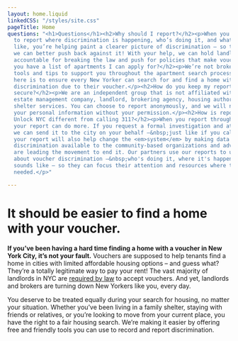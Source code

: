 ```yaml
---
layout: home.liquid
linkedCSS: "/styles/site.css"
pageTitle: Home
questions: "<h1>Questions</h1><h2>Why should I report?</h2><p>When you use your voice
  to report where discrimination is happening, who’s doing it, and what it sounds
  like, you’re helping paint a clearer picture of discrimination – so that together
  we can better push back against it! With your help, we can hold landlords and brokers
  accountable for breaking the law and push for policies that make vouchers work.</p><h2>Do
  you have a list of apartments I can apply for?</h2><p>We’re not brokers! We offer
  tools and tips to support you throughout the apartment search process. Our goal
  here is to ensure every New Yorker can search for and find a home without facing
  discrimination due to their voucher.</p><h2>How do you keep my reports and information
  secure?</h2><p>We are an independent group that is not affiliated with any real
  estate management company, landlord, brokering agency, housing authority, or homeless
  shelter services. You can choose to report anonymously, and we will never share
  your personal information without your permission.</p><h2>How is reporting with
  Unlock NYC different from calling 311?</h2><p>When you report through Unlock NYC,
  your report can do more. If you request a formal investigation and attach evidence,
  we can send it to the city on your behalf –&nbsp;just like if you called 311.</p><p>But,
  your report will also help change the <em>system</em> by making data about voucher
  discrimination available to the community-based organizations and advocates who
  are leading the movement to end it. Our partners use our reports to understand patterns
  about voucher discrimination –&nbsp;who's doing it, where it's happening, what it
  sounds like – so they can focus their attention and resources where they're most
  needed.</p>"

---
```

# It should be easier to find a home with your voucher.

**If you’ve been having a hard time finding a home with a voucher in New York City, it’s not your fault.** Vouchers are supposed to help tenants find a home in cities with limited affordable housing options – and guess what? They’re a totally legitimate way to pay your rent! The vast majority of landlords in NYC are [required by law](https://www1.nyc.gov/site/cchr/law/source-of-income.page#:\~:text=Discrimination%20based%20on%20lawful%20source%20of%20income%20is%20the%20illegal,other%20forms%20of%20public%20assistance.) to accept vouchers. And yet, landlords and brokers are turning down New Yorkers like you, every day.

You deserve to be treated equally during your search for housing, no matter your situation. Whether you’ve been living in a family shelter, staying with friends or relatives, or you’re looking to move from your current place, you have the right to a fair housing search. We’re making it easier by offering free and friendly tools you can use to record and report discrimination.